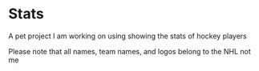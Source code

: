 # Stats
A pet project I am working on using showing the stats of hockey players

Please note that all names, team names, and logos belong to the NHL not me
